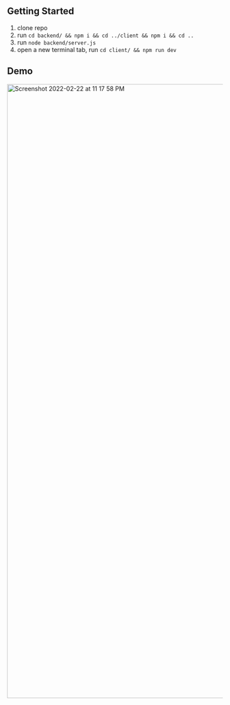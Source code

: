 ## Getting Started
1. clone repo
2. run `cd backend/ && npm i && cd ../client && npm i && cd ..`
3. run `node backend/server.js`
4. open a new terminal tab, run `cd client/ && npm run dev`

## Demo
<img width="1434" alt="Screenshot 2022-02-22 at 11 17 58 PM" src="https://user-images.githubusercontent.com/74223769/155229051-902f9cb2-7c60-4aba-9183-6ec93813086d.png">





